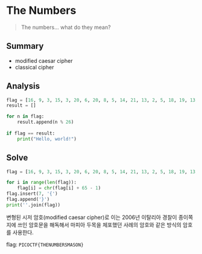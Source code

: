 # The Numbers
> The numbers... what do they mean?

## Summary
* modified caesar cipher
* classical cipher

## Analysis
``` python
flag = [16, 9, 3, 15, 3, 20, 6, 20, 8, 5, 14, 21, 13, 2, 5, 18, 19, 13, 1, 19, 15, 14]
result = []

for n in flag:
    result.append(n % 26)
    
if flag == result:
    print("Hello, world!")
```

## Solve
``` python
flag = [16, 9, 3, 15, 3, 20, 6, 20, 8, 5, 14, 21, 13, 2, 5, 18, 19, 13, 1, 19, 15, 14]

for i in range(len(flag)):
    flag[i] = chr(flag[i] + 65 - 1)
flag.insert(7, '{')
flag.append('}')
print(''.join(flag))
```
변형된 시저 암호(modified caesar cipher)로 이는 2006년 이탈리아 경찰이 종이쪽지에 쓰인 암호문을 해독해서 마피아 두목을 체포했던 사례의 암호와 같은 방식의 암호를 사용한다.  

flag: `PICOCTF{THENUMBERSMASON}`
